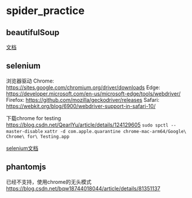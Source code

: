 # spider_practice
[](https://github.com/wistbean/learn_python3_spider)
## beautifulSoup
[文档](https://www.crummy.com/software/BeautifulSoup/bs4/doc.zh/)

## selenium
浏览器驱动
Chrome:	https://sites.google.com/chromium.org/driver/downloads
Edge:	https://developer.microsoft.com/en-us/microsoft-edge/tools/webdriver/
Firefox:	https://github.com/mozilla/geckodriver/releases
Safari:	https://webkit.org/blog/6900/webdriver-support-in-safari-10/

下载chrome for testing
https://blog.csdn.net/QearlYu/article/details/124129605
`sudo spctl --master-disable`
`xattr -d com.apple.quarantine chrome-mac-arm64/Google\ Chrome\ for\ Testing.app`

[selenium文档](https://selenium-python-zh.readthedocs.io/en/latest/)

## phantomjs
已经不支持，使用chrome的无头模式
https://blog.csdn.net/bqw18744018044/article/details/81351137


